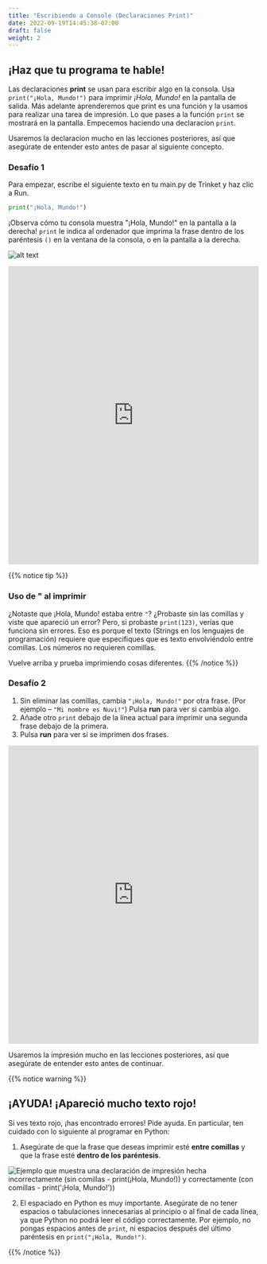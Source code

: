 ```yaml
---
title: "Escribiendo a Console (Declaraciones Print)"
date: 2022-09-19T14:45:38-07:00
draft: false
weight: 2
---
```


## ¡Haz que tu programa te hable!

Las declaraciones **print** se usan para escribir algo en la consola. Usa `print("¡Hola, Mundo!")` para imprimir *¡Hola, Mundo!* en la pantalla de salida. Más adelante aprenderemos que print es una función y la usamos para realizar una tarea de impresión. Lo que pases a la función `print` se mostrará en la pantalla.
Empecemos haciendo una declaracion `print`. 

Usaremos la declaracion mucho en las lecciones posteriores, así que asegúrate de entender esto antes de pasar al siguiente concepto.

### Desafío 1
Para empezar, escribe el siguiente texto en tu main.py de Trinket y haz clic a Run.

```python
print("¡Hola, Mundo!")
```

¡Observa cómo tu consola muestra "¡Hola, Mundo!" en la pantalla a la derecha! `print` le indica al ordenador que imprima la frase dentro de los paréntesis `()` en la ventana de la consola, o en la pantalla a la derecha.

![alt text](../../img/print_es.png "¡Hola, Mundo! en python!")

<iframe src="https://trinket.io/embed/python/2bcfbeccd089" width="100%" height="600" frameborder="0" marginwidth="0" marginheight="0" allowfullscreen></iframe>

{{% notice tip %}}
### Uso de " al imprimir

¿Notaste que ¡Hola, Mundo! estaba entre `"`? ¿Probaste sin las comillas y viste que apareció un error? Pero, si probaste `print(123)`, verías que funciona sin errores. Eso es porque el texto (Strings en los lenguajes de programación) requiere que especifiques que es texto envolviéndolo entre comillas. Los números no requieren comillas.

Vuelve arriba y prueba imprimiendo cosas diferentes.
{{% /notice %}}

### Desafío 2

1. Sin eliminar las comillas, cambia `"¡Hola, Mundo!"` por otra frase. (Por ejemplo – `"Mi nombre es Nuvi!"`) Pulsa **run** para ver si cambia algo.
2. Añade otro `print` debajo de la línea actual para imprimir una segunda frase debajo de la primera.
3. Pulsa **run** para ver si se imprimen dos frases.

<iframe src="https://trinket.io/embed/python/2bcfbeccd089" width="100%" height="600" frameborder="0" marginwidth="0" marginheight="0" allowfullscreen></iframe>

Usaremos la impresión mucho en las lecciones posteriores, así que asegúrate de entender esto antes de continuar.

{{% notice warning %}}

## ¡AYUDA! ¡Apareció mucho texto rojo!

Si ves texto rojo, ¡has encontrado errores! Pide ayuda. En particular, ten cuidado con lo siguiente al programar en Python:

1. Asegúrate de que la frase que deseas imprimir esté **entre comillas** y que la frase esté **dentro de los paréntesis**.

![Ejemplo que muestra una declaración de impresión hecha incorrectamente (sin comillas - print(¡Hola, Mundo!)) y correctamente (con comillas - print('¡Hola, Mundo!'))](../../img/redLine_es.png)

2. El espaciado en Python es muy importante. Asegúrate de no tener espacios o tabulaciones innecesarias al principio o al final de cada línea, ya que Python no podrá leer el código correctamente. Por ejemplo, no pongas espacios antes de `print`, ni espacios después del último paréntesis en `print("¡Hola, Mundo!")`.

{{% /notice %}}